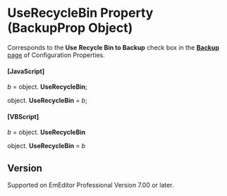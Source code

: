 # UseRecycleBin Property (BackupProp Object)

Corresponds to the **Use**
**Recycle Bin to Backup** check box in the
[**Backup** page](../../dlg/properties/backup/index) of Configuration Properties.

#### \[JavaScript\]

_b_ = object. **UseRecycleBin**;

object. **UseRecycleBin** = _b_;

#### \[VBScript\]

_b_ = object. **UseRecycleBin**

object. **UseRecycleBin** = _b_

## Version

Supported on EmEditor Professional Version 7.00 or later.